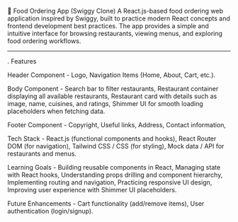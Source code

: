 🍔 Food Ordering App (Swiggy Clone)
A React.js-based food ordering web application inspired by Swiggy, built to practice modern React concepts and frontend development best practices. The app provides a simple and intuitive interface for browsing restaurants, viewing menus, and exploring food ordering workflows.

--------------------------------------

. Features

Header Component -
  Logo, 
  Navigation Items (Home, About, Cart, etc.).

Body Component - 
  Search bar to filter restaurants, 
  Restaurant container displaying all available restaurants, 
  Restaurant card with details such as image, name, cuisines, and ratings, 
  Shimmer UI for smooth loading placeholders when fetching data.

Footer Component - 
  Copyright, 
  Useful links, 
  Address, 
  Contact information, 

Tech Stack - 
React.js (functional components and hooks), 
React Router DOM (for navigation), 
Tailwind CSS / CSS (for styling), 
Mock data / API for restaurants and menus.

Learning Goals - 
  Building reusable components in React, 
  Managing state with React hooks, 
  Understanding props drilling and component hierarchy, 
  Implementing routing and navigation, 
  Practicing responsive UI design, 
  Improving user experience with Shimmer UI placeholders.

Future Enhancements - 
  Cart functionality (add/remove items), 
  User authentication (login/signup).